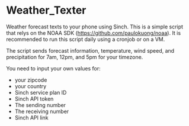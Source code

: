 # Weather_Texter
Weather forecast texts to your phone using Sinch. This is a simple script that relys on the NOAA SDK (https://github.com/paulokuong/noaa). It is recommended to run this script daily using a cronjob or on a VM. 

The script sends forecast information, temperature, wind speed, and precipitation for 7am, 12pm, and 5pm for your timezone.

You need to input your own values for:
- your zipcode
- your country
- Sinch service plan ID
- Sinch API token
- The sending number
- The receiving number
- Sinch API link
